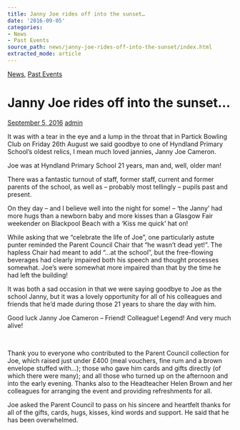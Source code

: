 ```yaml
---
title: Janny Joe rides off into the sunset…
date: '2016-09-05'
categories:
- News
- Past Events
source_path: news/janny-joe-rides-off-into-the-sunset/index.html
extracted_mode: article
---
```

[News](category/news/), [Past Events](category/past-events/)

# Janny Joe rides off into the sunset…

[September 5, 2016](news/janny-joe-rides-off-into-the-sunset/) [admin](author/admin/)

It was with a tear in the eye and a lump in the throat that in Partick Bowling Club on Friday 26th August we said goodbye to one of Hyndland Primary School’s oldest relics, I mean much loved jannies, Janny Joe Cameron.

Joe was at Hyndland Primary School 21 years, man and, well, older man!

There was a fantastic turnout of staff, former staff, current and former parents of the school, as well as – probably most tellingly – pupils past and present.

On they day – and I believe well into the night for some! – ‘the Janny’ had more hugs than a newborn baby and more kisses than a Glasgow Fair weekender on Blackpool Beach with a ‘Kiss me quick’ hat on!

While asking that we “celebrate the life of Joe”, one particularly astute punter reminded the Parent Council Chair that “he wasn’t dead yet!”. The hapless Chair had meant to add “…at the school”, but the free-flowing beverages had clearly impaired both his speech and thought processes somewhat. Joe’s were somewhat more impaired than that by the time he had left the building!

It was both a sad occasion in that we were saying goodbye to Joe as the school Janny, but it was a lovely opportunity for all of his colleagues and friends that he’d made during those 21 years to share the day with him.

Good luck Janny Joe Cameron – Friend! Colleague! Legend! And very much alive!

&nbsp;

Thank you to everyone who contributed to the Parent Council collection for Joe, which raised just under £400 (meal vouchers, fine rum and a brown envelope stuffed with…); those who gave him cards and gifts directly (of which there were many); and all those who turned up on the afternoon and into the early evening. Thanks also to the Headteacher Helen Brown and her colleagues for arranging the event and providing refreshments for all.

Joe asked the Parent Council to pass on his sincere and heartfelt thanks for all of the gifts, cards, hugs, kisses, kind words and support. He said that he has been overwhelmed.
